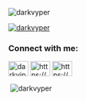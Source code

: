 <p align="left"> <img src="https://komarev.com/ghpvc/?username=darkvyper&label=Profile%20views&color=0e75b6&style=flat" alt="darkvyper" /> </p>

<p align="left"> <a href="https://github.com/ryo-ma/github-profile-trophy"><img src="https://github-profile-trophy.vercel.app/?username=darkvyper" alt="darkvyper" /></a> </p>

<h3 align="left">Connect with me:</h3>
<p align="left">
<a href="https://twitter.com/darkviper32" target="blank"><img align="center" src="https://raw.githubusercontent.com/rahuldkjain/github-profile-readme-generator/master/src/images/icons/Social/twitter.svg" alt="darkviper32" height="30" width="40" /></a>
<a href="https://linkedin.com/in/https://www.linkedin.com/in/mxnish" target="blank"><img align="center" src="https://raw.githubusercontent.com/rahuldkjain/github-profile-readme-generator/master/src/images/icons/Social/linked-in-alt.svg" alt="https://www.linkedin.com/in/mxnish" height="30" width="40" /></a>
<a href="https://instagram.com/vyper.xe" target="blank"><img align="center" src="https://imgs.search.brave.com/sNGA3dYIVIerZe2IJVwDo7NMlCup7RCChZNJrpHoAOk/rs:fit:500:0:0/g:ce/aHR0cHM6Ly8xMDAw/bG9nb3MubmV0L3dw/LWNvbnRlbnQvdXBs/b2Fkcy8yMDE3LzAy/L2luc3RhLWxvZ28t/NTAweDUwMC5wbmc" alt="https://www.instagram.com/vyper.xe" height="30" width="40" /></a>
</p>

<p>&nbsp;<img align="center" src="https://github-readme-stats.vercel.app/api?username=darkvyper&show_icons=true&locale=en" alt="darkvyper" /></p>

              
